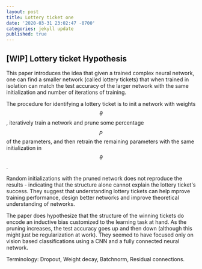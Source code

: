 ```yaml
---
layout: post
title: Lottery ticket one
date: '2020-03-31 23:02:47 -0700'
categories: jekyll update
published: true
---
```


## [WIP] Lottery ticket Hypothesis

This paper introduces the idea that given a trained complex neural network, one can find a smaller network (called lottery tickets) that when trained in isolation can match the test accuracy of the larger network with the same initialization and number of iterations of training.

The procedure for identifying a lottery ticket is to init a network with weights $$\theta$$, iteratively train a network and prune some percentage $$p$$ of the parameters, and then retrain the remaining parameters with the same initialization in $$\theta$$.

Random initializations with the pruned network does not reproduce the results - indicating that the structure alone cannot explain the lottery ticket's success. They suggest that understanding lottery tickets can help mprove training performance, design better networks and improve theoretical understanding of networks.

The paper does hypothesize that the structure of the winning tickets do encode an inductive bias customized to the learning task at hand. 
As the pruning increases, the test accuracy goes up and then down (although this might just be regularization at work). They seemed to have focused only on vision based classifications using a CNN and a fully connected neural network.






Terminology: Dropout, Weight decay, Batchnorm, Residual connections. 
